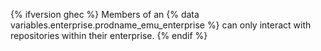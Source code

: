 {% ifversion ghec %} Members of an {% data variables.enterprise.prodname_emu_enterprise %} can only interact with repositories within their enterprise. {% endif %}
